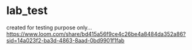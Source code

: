 # lab_test
created for testing purpose only... 
https://www.loom.com/share/bd415a56f9ce4c26be4a8484da352a86?sid=14a023f2-ba3d-4863-8aad-0bd9901f1fab
